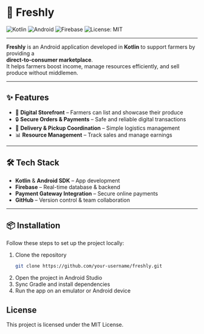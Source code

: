 # 🌱 Freshly

![Kotlin](https://img.shields.io/badge/Kotlin-1DA1F2?style=for-the-badge&logo=kotlin&logoColor=white)
![Android](https://img.shields.io/badge/Android-3DDC84?style=for-the-badge&logo=android&logoColor=white)
![Firebase](https://img.shields.io/badge/Firebase-FFCA28?style=for-the-badge&logo=firebase&logoColor=black)
![License: MIT](https://img.shields.io/badge/License-MIT-blue.svg?style=for-the-badge)

---

**Freshly** is an Android application developed in **Kotlin** to support farmers by providing a  
**direct-to-consumer marketplace**.  
It helps farmers boost income, manage resources efficiently, and sell produce without middlemen.

---

## ✨ Features
- 🛒 **Digital Storefront** – Farmers can list and showcase their produce  
- 🔒 **Secure Orders & Payments** – Safe and reliable digital transactions  
- 🚚 **Delivery & Pickup Coordination** – Simple logistics management  
- 📊 **Resource Management** – Track sales and manage earnings  

---

## 🛠 Tech Stack
- **Kotlin** & **Android SDK** – App development  
- **Firebase** – Real-time database & backend  
- **Payment Gateway Integration** – Secure online payments  
- **GitHub** – Version control & team collaboration  

---

## 📦 Installation

Follow these steps to set up the project locally:

1. Clone the repository  
   ```bash
   git clone https://github.com/your-username/freshly.git
2. Open the project in Android Studio
3. Sync Gradle and install dependencies
4. Run the app on an emulator or Android device

## License

This project is licensed under the MIT License.
